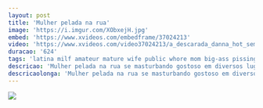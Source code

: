 ```yaml
---
layout: post
title: 'Mulher pelada na rua'
image: 'https://i.imgur.com/XObxejH.jpg'
embed: 'https://www.xvideos.com/embedframe/37024213'
video: 'https://www.xvideos.com/video37024213/a_descarada_danna_hot_sem_roupa_meando_em_lugares_publicos'
duracao: '624'
tags: 'latina milf amateur mature wife public whore mom big-ass pissing sexo xxx big-tits puta culona mexicana madura orinando bizarro desnuda-en-publico'
descricao: 'Mulher pelada na rua se masturbando gostoso em diversos lugares públicos, essa gostosa sedenta por pau vai pelada em vários lugares.'
descricaolonga: 'Mulher pelada na rua se masturbando gostoso em diversos lugares públicos, essa gostosa sedenta por pau vai pelada em vários lugares procurando um macho para foder seu rabo gostoso.'
---
```

<a href="{{ page.url | prepend: site.baseurl | prepend: site.url }}"><img src="{{ page.image }}" /></a>
